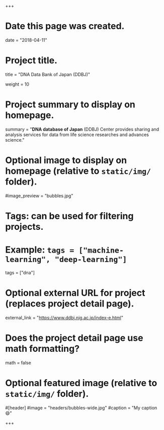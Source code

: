 +++
# Date this page was created.
date = "2018-04-11"

# Project title.
title = "DNA Data Bank of Japan (DDBJ)"

weight = 10
# Project summary to display on homepage.
summary = "**DNA database of Japan** (DDBJ) Center provides sharing and analysis services for data from life science researches and advances science."

# Optional image to display on homepage (relative to `static/img/` folder).
#image_preview = "bubbles.jpg"

# Tags: can be used for filtering projects.
# Example: `tags = ["machine-learning", "deep-learning"]`
tags = ["dna"]

# Optional external URL for project (replaces project detail page).
external_link = "https://www.ddbj.nig.ac.jp/index-e.html"

# Does the project detail page use math formatting?
math = false

# Optional featured image (relative to `static/img/` folder).
#[header]
#image = "headers/bubbles-wide.jpg"
#caption = "My caption :smile:"


+++
